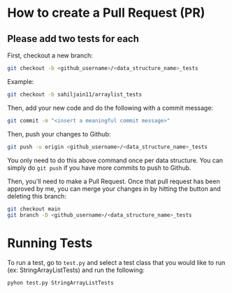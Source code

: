 # How to create a Pull Request (PR)
## Please add two tests for each

First, checkout a new branch:
```bash
git checkout -b <github_username>/<data_structure_name>_tests
```
Example:
```bash
git checkout -b sahiljain11/arraylist_tests
```

Then, add your new code and do the following with a commit message:
```bash
git commit -m "<insert a meaningful commit message>"
```

Then, push your changes to Github:
```bash
git push -u origin <github_username>/<data_structure_name>_tests
```
You only need to do this above command once per data structure. You can simply do `git push` if you have more commits to push to Github.

Then, you'll need to make a Pull Request. Once that pull request has been approved by me, you can merge your changes in by hitting the button and deleting this branch:
```bash
git checkout main
git branch -D <github_username>/<data_structure_name>_tests
```

# Running Tests
To run a test, go to `test.py` and select a test class that you would like to run (ex: StringArrayListTests) and run the following:
```bash
pyhon test.py StringArrayListTests
```